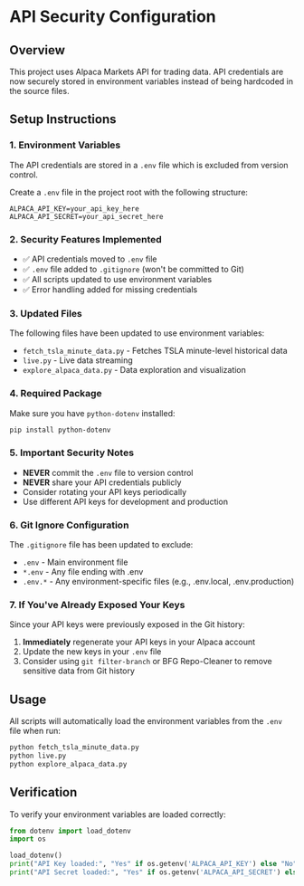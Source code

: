 # API Security Configuration

## Overview
This project uses Alpaca Markets API for trading data. API credentials are now securely stored in environment variables instead of being hardcoded in the source files.

## Setup Instructions

### 1. Environment Variables
The API credentials are stored in a `.env` file which is excluded from version control.

Create a `.env` file in the project root with the following structure:
```
ALPACA_API_KEY=your_api_key_here
ALPACA_API_SECRET=your_api_secret_here
```

### 2. Security Features Implemented
- ✅ API credentials moved to `.env` file
- ✅ `.env` file added to `.gitignore` (won't be committed to Git)
- ✅ All scripts updated to use environment variables
- ✅ Error handling added for missing credentials

### 3. Updated Files
The following files have been updated to use environment variables:
- `fetch_tsla_minute_data.py` - Fetches TSLA minute-level historical data
- `live.py` - Live data streaming
- `explore_alpaca_data.py` - Data exploration and visualization

### 4. Required Package
Make sure you have `python-dotenv` installed:
```bash
pip install python-dotenv
```

### 5. Important Security Notes
- **NEVER** commit the `.env` file to version control
- **NEVER** share your API credentials publicly
- Consider rotating your API keys periodically
- Use different API keys for development and production

### 6. Git Ignore Configuration
The `.gitignore` file has been updated to exclude:
- `.env` - Main environment file
- `*.env` - Any file ending with .env
- `.env.*` - Any environment-specific files (e.g., .env.local, .env.production)

### 7. If You've Already Exposed Your Keys
Since your API keys were previously exposed in the Git history:
1. **Immediately** regenerate your API keys in your Alpaca account
2. Update the new keys in your `.env` file
3. Consider using `git filter-branch` or BFG Repo-Cleaner to remove sensitive data from Git history

## Usage
All scripts will automatically load the environment variables from the `.env` file when run:
```bash
python fetch_tsla_minute_data.py
python live.py
python explore_alpaca_data.py
```

## Verification
To verify your environment variables are loaded correctly:
```python
from dotenv import load_dotenv
import os

load_dotenv()
print("API Key loaded:", "Yes" if os.getenv('ALPACA_API_KEY') else "No")
print("API Secret loaded:", "Yes" if os.getenv('ALPACA_API_SECRET') else "No")
